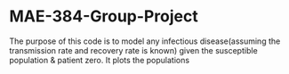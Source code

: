 # MAE-384-Group-Project
The purpose of this code is to model any infectious disease(assuming the transmission rate and recovery rate is known) given the susceptible population & patient zero. It plots the populations 
